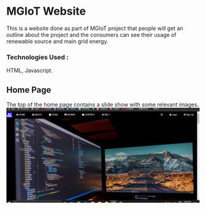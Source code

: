 # MGIoT Website
This is a website done as part of MGIoT project that people will get an outline about the project and the consumers can see their usage of renewable source and main grid energy.

### Technologies Used :
  HTML, Javascript.

## Home Page
The top of the home page contains a slide show with some relevant images.
![alt text](https://raw.githubusercontent.com/jibinp/MGIoT-Website/master/Pics/01_Home_Page.png)  
